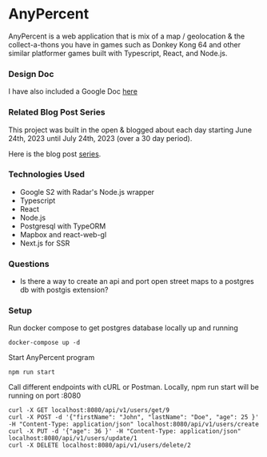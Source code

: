 # AnyPercent

AnyPercent is a web application that is mix of a map / geolocation & the collect-a-thons you have in games such as Donkey Kong 64 and other similar platformer games
built with Typescript, React, and Node.js.

### Design Doc
I have also included a Google Doc [here](https://docs.google.com/document/d/e/2PACX-1vTDgnJTyBvHYzMpGlhr-M9T-xRlTf24Xdt4l5IuIBid_VNH5BetokkzNuML966b3bzmiwA1nProgzrt/pub)

### Related Blog Post Series
This project was built in the open & blogged about each day
starting June 24th, 2023 until July 24th, 2023 (over a 30 day period).

Here is the blog post [series](https://software-is-life.ghost.io/blogging-again/).

### Technologies Used
- Google S2 with Radar's Node.js wrapper
- Typescript
- React
- Node.js
- Postgresql with TypeORM
- Mapbox and react-web-gl
- Next.js for SSR

### Questions
- Is there a way to create an api and port open street maps to a postgres db with postgis extension?

### Setup

Run docker compose to get postgres database locally up and running
```text
docker-compose up -d
```

Start AnyPercent program
```text
npm run start
```

Call different endpoints with cURL or Postman. Locally, npm run start will be running on port :8080
```text
curl -X GET localhost:8080/api/v1/users/get/9
curl -X POST -d '{"firstName": "John", "lastName": "Doe", "age": 25 }' -H "Content-Type: application/json" localhost:8080/api/v1/users/create
curl -X PUT -d '{"age": 36 }' -H "Content-Type: application/json" localhost:8080/api/v1/users/update/1
curl -X DELETE localhost:8080/api/v1/users/delete/2 
```